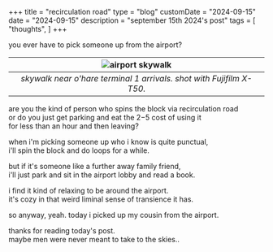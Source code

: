 +++
title = "recirculation road"
type = "blog"
customDate = "2024-09-15"
date = "2024-09-15"
description = "september 15th 2024's post"
tags = [
    "thoughts",
]
+++

you ever have to pick someone up from the airport?

| ![airport skywalk](https://live.staticflickr.com/65535/53997128392_ac0067b98a_b.jpg) | 
|:--:| 
| *skywalk near o'hare terminal 1 arrivals. shot with Fujifilm X-T50.* |

are you the kind of person who spins the block via recirculation road\
or do you just get parking and eat the $2-$5 cost of using it\
for less than an hour and then leaving?

when i'm picking someone up who i know is quite punctual,\
i'll spin the block and do loops for a while.

but if it's someone like a further away family friend,\
i'll just park and sit in the airport lobby and read a book.

i find it kind of relaxing to be around the airport.\
it's cozy in that weird liminal sense of transience it has.

so anyway, yeah. today i picked up my cousin from the airport.

thanks for reading today's post.\
maybe men were never meant to take to the skies..